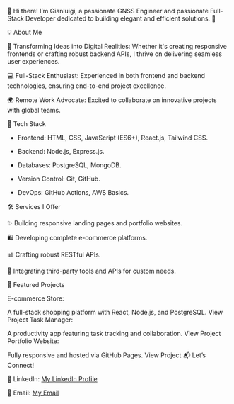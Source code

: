 👋 Hi there! I’m Gianluigi, a passionate GNSS Engineer and passionate Full-Stack Developer dedicated to building elegant and efficient solutions. 🚀

💡 About Me
  
  🌟 Transforming Ideas into Digital Realities: Whether it's creating responsive frontends or crafting robust backend APIs, I thrive on delivering seamless user experiences.
  
  💻 Full-Stack Enthusiast: Experienced in both frontend and backend technologies, ensuring end-to-end project excellence.
  
  🌍 Remote Work Advocate: Excited to collaborate on innovative projects with global teams.
  
🔧 Tech Stack
  
   - Frontend: HTML, CSS, JavaScript (ES6+), React.js, Tailwind CSS.
  
   - Backend: Node.js, Express.js.
  
   - Databases: PostgreSQL, MongoDB.
  
   - Version Control: Git, GitHub.
  
   - DevOps: GitHub Actions, AWS Basics.

🛠 Services I Offer
  
  ✨ Building responsive landing pages and portfolio websites.
  
  🛍️ Developing complete e-commerce platforms.
  
  📊 Crafting robust RESTful APIs.
  
  🧰 Integrating third-party tools and APIs for custom needs.
  
  🌟 Featured Projects

E-commerce Store:

A full-stack shopping platform with React, Node.js, and PostgreSQL.
View Project
Task Manager:

A productivity app featuring task tracking and collaboration.
View Project
Portfolio Website:

Fully responsive and hosted via GitHub Pages.
View Project
📬 Let’s Connect!
  
  💼 LinkedIn: [My LinkedIn Profile](https://www.linkedin.com/in/gianluigirossialtran/)
  
  📧 Email: [My Email](rossi.gianluigi@gmail.com)

